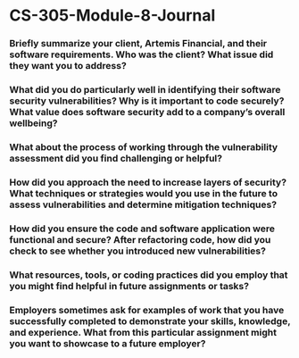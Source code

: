 # CS-305-Module-8-Journal

### Briefly summarize your client, Artemis Financial, and their software requirements. Who was the client? What issue did they want you to address?


### What did you do particularly well in identifying their software security vulnerabilities? Why is it important to code securely? What value does software security add to a company’s overall wellbeing?


### What about the process of working through the vulnerability assessment did you find challenging or helpful?


### How did you approach the need to increase layers of security? What techniques or strategies would you use in the future to assess vulnerabilities and determine mitigation techniques?


### How did you ensure the code and software application were functional and secure? After refactoring code, how did you check to see whether you introduced new vulnerabilities?


### What resources, tools, or coding practices did you employ that you might find helpful in future assignments or tasks?


### Employers sometimes ask for examples of work that you have successfully completed to demonstrate your skills, knowledge, and experience. What from this particular assignment might you want to showcase to a future employer?
